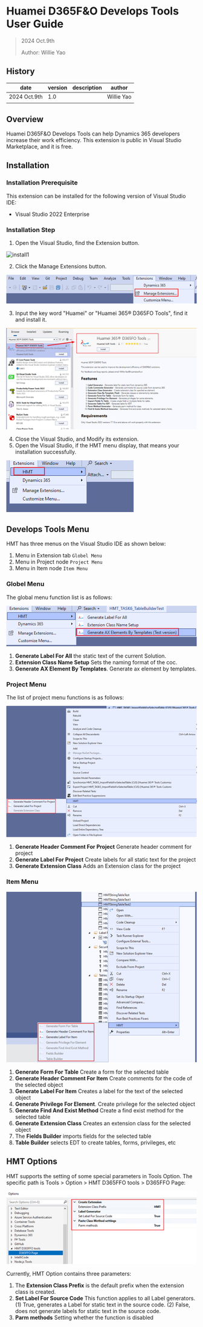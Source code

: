 # Huamei D365F&O Develops Tools User Guide

>  2024 Oct.9th
>
> Author: Willie Yao

## History

| date         | version | description | author     |
| ------------ | ------- | ----------- | ---------- |
| 2024 Oct.9th | 1.0     |             | Willie Yao |
|              |         |             |            |

## Overview

Huamei D365F&O Develops Tools can help Dynamics 365 developers increase their work efficiency. This extension is public in Visual Studio Marketplace, and it is free.

## Installation

### Installation Prerequisite

This extension can be installed for the following version of Visual Studio IDE:

- Visual Studio 2022 Enterprise

### Installation Step

1. Open the Visual Studio, find the Extension button.

![install1]([.\Images\installation1.png](https://github.com/HMWillieYao/HMTUserGuide/blob/main/2022/Images/globelmenu1.png))

2. Click the Manage Extensions button.

![install2](.\Images\Installation2.png)

3. Input the key word "Huamei" or "Huamei 365® D365FO Tools", find it and install it.

![install2](.\Images\Install3.png)

4. Close the Visual Studio, and Modify its extension.
5. Open the Visual Studio, if the HMT menu display, that means your installation successfully.

![install2](.\Images\Install4.png)

## Develops Tools Menu

HMT has three menus on the Visual Studio IDE as shown below:

1. Menu in Extension tab `Globel Menu`
2. Menu in Project node `Project Menu`
3. Menu in Item node `Item Menu`

### Globel Menu

The global menu function list is as follows:

![install2](.\Images\globelmenu1.png)


1. **Generate Label For All** the static text of the current Solution.
2. **Extension Class Name Setup** Sets the naming format of the coc.
3. **Generate AX Element By Templates**. Generate ax element by templates.

### Project Menu

The list of project menu functions is as follows:

![install2](.\Images\globelmenu2.png)

1. **Generate Header Comment For Project** Generate header comment for project
2. **Generate Label For Project** Create labels for all static text for the project
3. **Generate Extension Class** Adds an Extension class for the project

### Item Menu

![install2](.\Images\globelmenu3.png)

1. **Generate Form For Table** Create a form for the selected table
2. **Generate Header Comment For Item** Create comments for the code of the selected object
3. **Generate Label For Item** Creates a label for the text of the selected object
4. **Generate Privilege For Element**. Create privilege for the selected object
5. **Generate Find And Exist Method** Create a find exist method for the selected table
6. **Generate Extension Class** Creates an extension class for the selected object
7. The **Fields Builder** imports fields for the selected table
8. **Table Builder** selects EDT to create tables, forms, privileges, etc

## HMT Options

HMT supports the setting of some special parameters in Tools Option. The specific path is Tools > Option > HMT D365FFO tools > D365FFO Page:

![install2](.\Images\option1.png)

Currently, HMT Option contains three parameters:
1. The **Extension Class Prefix** is the default prefix when the extension class is created.
2. **Set Label For Source Code** This function applies to all Label generators.
  (1) True, generates a Label for static text in the source code.
  (2) False, does not generate labels for static text in the source code.
3. **Parm methods** Setting whether the function is disabled
